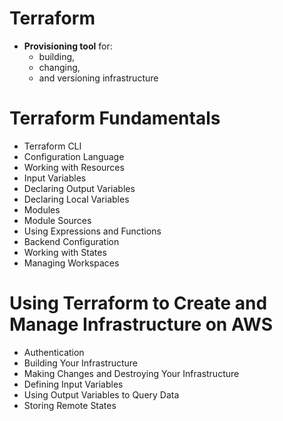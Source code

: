 # Terraform

-  **Provisioning tool** for:
    -  building,
    -  changing,
    -  and versioning infrastructure

# Terraform Fundamentals

-  Terraform CLI
-  Configuration Language
-  Working with Resources
-  Input Variables
-  Declaring Output Variables
-  Declaring Local Variables
-  Modules
-  Module Sources
-  Using Expressions and Functions
-  Backend Configuration
-  Working with States
-  Managing Workspaces

# Using Terraform to Create and Manage Infrastructure on AWS

-  Authentication
-  Building Your Infrastructure
-  Making Changes and Destroying Your Infrastructure
-  Defining Input Variables
-  Using Output Variables to Query Data
-  Storing Remote States
